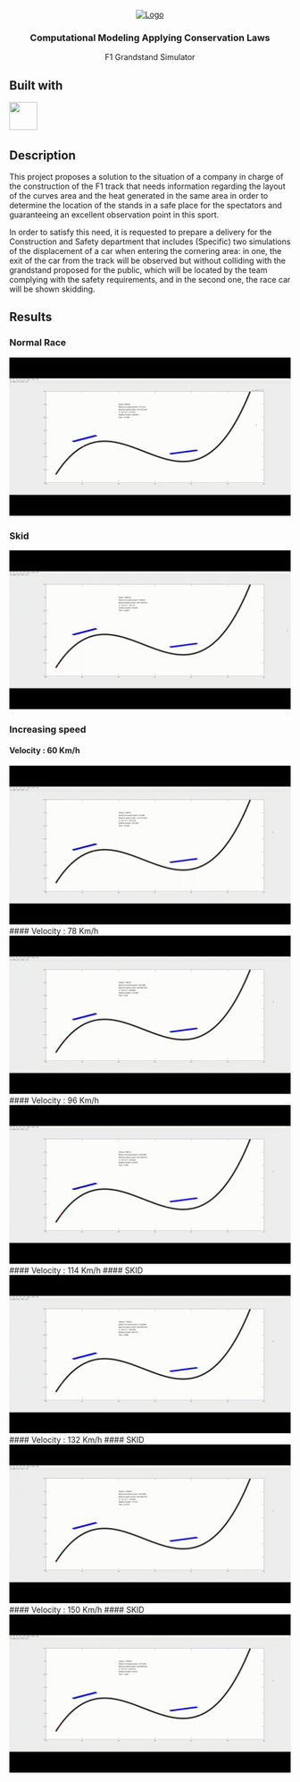 <div id="top"></div>

<br />

<div align="center">
  <a href="https://github.com/sayuri-gui/F1-grandstand-simulator.git">
    <img src="https://upload.wikimedia.org/wikipedia/commons/4/47/Logo_del_ITESM.svg" alt="Logo" width="80" height="80">
  </a>
<h3 align="center">Computational Modeling Applying Conservation Laws</h3>
<p align="center"> F1 Grandstand Simulator

</div>

## Built with
<div>
<img width="50px" height="50px" src="https://skillicons.dev/icons?i=matlab"/>
</div>

## Description

This project proposes a solution to the situation of a company in charge of the construction of the F1 track that needs information regarding the layout of the curves area and the heat generated in the same area in order to determine the location of the stands in a safe place for the spectators and guaranteeing an excellent observation point in this sport.

In order to satisfy this need, it is requested to prepare a delivery for the Construction and Safety department that includes (Specific) two simulations of the displacement of a car when entering the cornering area: in one, the exit of the car from the track will be observed but without colliding with the grandstand proposed for the public, which will be located by the team complying with the safety requirements, and in the second one, the race car will be shown skidding.

## Results
### Normal Race
<img src="https://raw.githubusercontent.com/sayuriGui/F1-grandstand-simulator/main/Race.gif">

### Skid
<img src="https://raw.githubusercontent.com/sayuriGui/F1-grandstand-simulator/main/Skid.gif">

### Increasing speed
#### Velocity : 60 Km/h
<img src="https://raw.githubusercontent.com/sayuriGui/F1-grandstand-simulator/main/60.gif">
#### Velocity : 78 Km/h
<img src="https://raw.githubusercontent.com/sayuriGui/F1-grandstand-simulator/main/78.gif">
#### Velocity : 96 Km/h
<img src="https://raw.githubusercontent.com/sayuriGui/F1-grandstand-simulator/main/96.gif">
#### Velocity : 114 Km/h
#### SKID
<img src="https://raw.githubusercontent.com/sayuriGui/F1-grandstand-simulator/main/114.gif">
#### Velocity : 132 Km/h
#### SKID
<img src="https://raw.githubusercontent.com/sayuriGui/F1-grandstand-simulator/main/132.gif">
#### Velocity : 150 Km/h
#### SKID
<img src="https://raw.githubusercontent.com/sayuriGui/F1-grandstand-simulator/main/150.gif">
